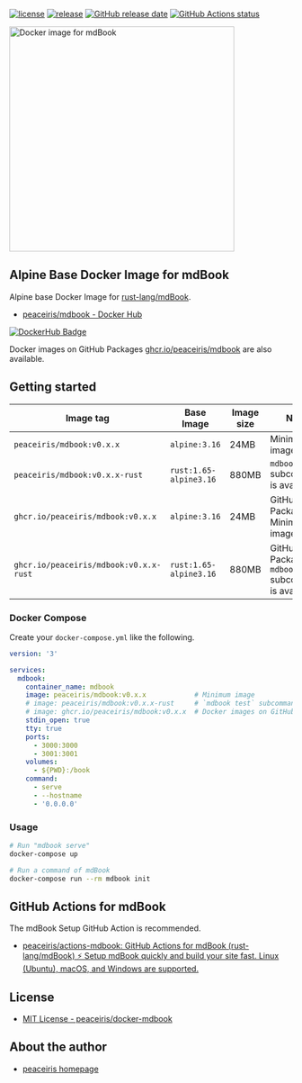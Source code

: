 <!-- https://shields.io/ -->

[![license](https://img.shields.io/github/license/peaceiris/docker-mdbook.svg)](https://github.com/peaceiris/docker-mdbook/blob/main/LICENSE)
[![release](https://img.shields.io/github/release/peaceiris/docker-mdbook.svg)](https://github.com/peaceiris/docker-mdbook/releases/latest)
[![GitHub release date](https://img.shields.io/github/release-date/peaceiris/docker-mdbook.svg)](https://github.com/peaceiris/docker-mdbook/releases)
[![GitHub Actions status](https://github.com/peaceiris/docker-mdbook/workflows/Docker%20Image%20CI/badge.svg)](https://github.com/peaceiris/docker-mdbook/actions)

<img width="400" alt="Docker image for mdBook" src="./images/ogp.jpg">



## Alpine Base Docker Image for mdBook

Alpine base Docker Image for [rust-lang/mdBook].

[rust-lang/mdBook]: https://github.com/rust-lang/mdBook

- [peaceiris/mdbook - Docker Hub]

[peaceiris/mdbook - Docker Hub]: https://hub.docker.com/r/peaceiris/mdbook

[![DockerHub Badge](https://dockeri.co/image/peaceiris/mdbook)][peaceiris/mdbook - Docker Hub]

Docker images on GitHub Packages [ghcr.io/peaceiris/mdbook] are also available.

[ghcr.io/peaceiris/mdbook]: https://github.com/users/peaceiris/packages/container/package/mdbook



## Getting started

| Image tag | Base Image | Image size | Notes |
|---|---|---|---|
| `peaceiris/mdbook:v0.x.x` | `alpine:3.16` | 24MB | Minimum image |
| `peaceiris/mdbook:v0.x.x-rust` | `rust:1.65-alpine3.16` | 880MB | `mdbook test` subcommand is available |
| `ghcr.io/peaceiris/mdbook:v0.x.x` | `alpine:3.16` | 24MB | GitHub Packages: Minimum image |
| `ghcr.io/peaceiris/mdbook:v0.x.x-rust` | `rust:1.65-alpine3.16` | 880MB | GitHub Packages: `mdbook test` subcommand is available |

### Docker Compose

Create your `docker-compose.yml` like the following.

```yaml
version: '3'

services:
  mdbook:
    container_name: mdbook
    image: peaceiris/mdbook:v0.x.x            # Minimum image
    # image: peaceiris/mdbook:v0.x.x-rust     # `mdbook test` subcommand is available
    # image: ghcr.io/peaceiris/mdbook:v0.x.x  # Docker images on GitHub Packages
    stdin_open: true
    tty: true
    ports:
      - 3000:3000
      - 3001:3001
    volumes:
      - ${PWD}:/book
    command:
      - serve
      - --hostname
      - '0.0.0.0'
```

### Usage

```sh
# Run "mdbook serve"
docker-compose up

# Run a command of mdBook
docker-compose run --rm mdbook init
```



## GitHub Actions for mdBook

The mdBook Setup GitHub Action is recommended.

- [peaceiris/actions-mdbook: GitHub Actions for mdBook (rust-lang/mdBook) ⚡️ Setup mdBook quickly and build your site fast. Linux (Ubuntu), macOS, and Windows are supported.](https://github.com/peaceiris/actions-mdbook)



## License

- [MIT License - peaceiris/docker-mdbook]

[MIT License - peaceiris/docker-mdbook]: https://github.com/peaceiris/docker-mdbook/blob/main/LICENSE



## About the author

- [peaceiris homepage](https://peaceiris.com/)
